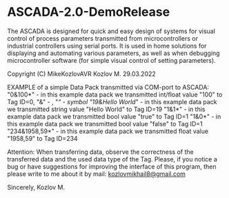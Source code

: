 # ASCADA-2.0-DemoRelease
The ASCADA is designed for quick and easy design of systems for visual control of process parameters 
transmitted from microcontrollers or industrial controllers using serial ports.
It is used in home solutions for displaying and automating various parameters, 
as well as when debugging microcontroller software (for simple visual control of setting parameters).

Copyright (C) MikeKozlovAVR Kozlov M. 
29.03.2022


  EXAMPLE of a simple Data Pack transmitted via COM-port to ASCADA:
  "0&100*"           - in this example data pack we transmitted int/float value "100" to Tag ID=0, "&" - <sympol-splitter>, "*" - symbol <End of data pack> 
  "19&Hello World*"  - in this example data pack we transmitted string value "Hello World" to Tag ID=19
  "1&1*"             - in this example data pack we transmitted bool value "true" to Tag ID=1
  "1&0*"             - in this example data pack we transmitted bool value "false" to Tag ID=1
  "234&1958,59*"     - in this example data pack we transmitted float value "1958,59" to Tag ID=234
  
  Attention: When transferring data, observe the correctness of the transferred data and the used data type of the Tag.
  Please, if you notice a bug or have suggestions for improving the interface of this program, then please write to me about it by mail: kozlovmikhail8@gmail.com

  Sincerely, Kozlov M.
